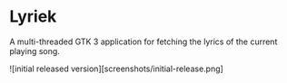 # Lyriek

A multi-threaded GTK 3 application for fetching the lyrics of the current playing song.

![initial released version][screenshots/initial-release.png]
